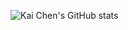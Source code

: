 ![Kai Chen's GitHub stats](https://github-readme-stats.vercel.app/api?username=kaichen2005&theme=graywhite&show_icons=true)
